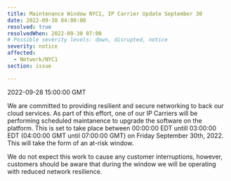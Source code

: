 ```yaml
---
title: Maintenance Window NYC1, IP Carrier Update September 30
date: 2022-09-30 04:00:00
resolved: true
resolvedWhen: 2022-09-30 07:00
# Possible severity levels: down, disrupted, notice
severity: notice
affected:
  - Network/NYC1
section: issue

---
```


2022-09-28 15:00:00 GMT

We are committed to providing resilient and secure networking to back our cloud services. As part of this effort, one of our IP Carriers will be performing scheduled maintanence to upgrade the software on the platform. This is set to take place between 00:00:00 EDT untill 03:00:00 EDT (04:00:00 GMT until 07:00:00 GMT) on Friday September 30th, 2022. This will take the form of an at-risk window.

We do not expect this work to cause any customer interruptions, however, customers should be aware that during the window we will be operating with reduced network resilience.
